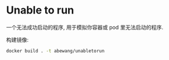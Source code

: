 # Unable to run

一个无法成功启动的程序, 用于模拟你容器或 pod 里无法启动的程序.

构建镜像:

```bash
docker build . -t abewang/unabletorun
```
